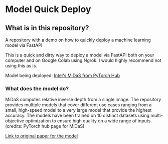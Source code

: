 # Model Quick Deploy

## What is in this repository?
A repository with a demo on how to quickly deploy a machine learning model via FastAPI

This is a quick and dirty way to deploy a model via FastAPI both on your computer and on Google Colab using Ngrok. I would highly recommend not using this as is.

Model being deployed: [Intel's MiDaS from PyTorch Hub](https://pytorch.org/hub/intelisl_midas_v2/)

### What does the model do?
MiDaS computes relative inverse depth from a single image. The repository provides multiple models that cover different use cases ranging from a small, high-speed model to a very large model that provide the highest accuracy. The models have been trained on 10 distinct datasets using multi-objective optimization to ensure high quality on a wide range of inputs. (credits: PyTorch hub page for MiDaS)

[Link to original paper for the model](https://arxiv.org/abs/1907.01341)

